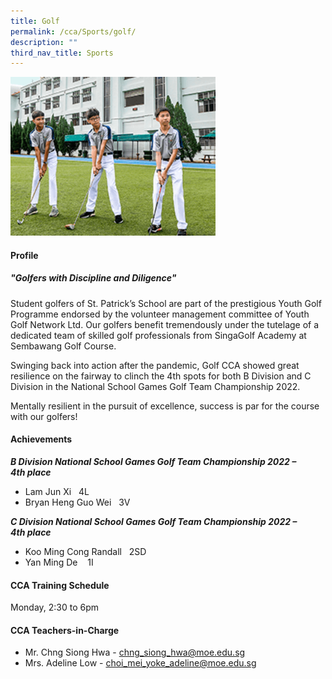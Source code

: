 ```yaml
---
title: Golf
permalink: /cca/Sports/golf/
description: ""
third_nav_title: Sports
---
```



<img src="/images/2022_Migration/Golf.jpg" style="width:65%">
		 
#### **Profile**

##### **"Golfers with Discipline and Diligence"**

Student golfers of St. Patrick’s School are part of the prestigious Youth Golf Programme endorsed by the volunteer management committee of Youth Golf Network Ltd. Our golfers benefit tremendously under the tutelage of a dedicated team of skilled golf professionals from SingaGolf Academy at Sembawang Golf Course.

Swinging back into action after the pandemic, Golf CCA showed great resilience on the fairway to clinch the 4th spots for both B Division and C Division in the National School Games Golf Team Championship 2022.

Mentally resilient in the pursuit of excellence, success is par for the course with our golfers!

#### **Achievements**

**_B Division National School Games Golf Team Championship 2022 – 4th&nbsp;place_**

*  Lam Jun Xi &nbsp; 4L
*  Bryan Heng Guo Wei &nbsp; 3V

**_C Division National School Games Golf Team Championship 2022 – 4th&nbsp;place_**

*   Koo Ming Cong Randall&nbsp;&nbsp; 2SD
*   Yan Ming De&nbsp;&nbsp;&nbsp; 1I

#### **CCA Training Schedule**

Monday, 2:30 to 6pm

#### **CCA Teachers-in-Charge**

* Mr. Chng Siong Hwa - [chng_siong_hwa@moe.edu.sg](mailto:chng_siong_hwa@moe.edu.sg)
* Mrs. Adeline Low - [choi_mei_yoke_adeline@moe.edu.sg](mailto:choi_mei_yoke_adeline@moe.edu.sg)